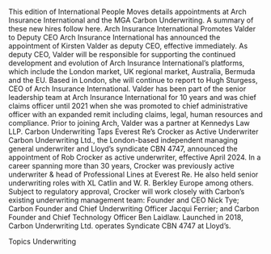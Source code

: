 This edition of International People Moves details appointments at Arch Insurance International and the MGA Carbon Underwriting.
A summary of these new hires follow here.
Arch Insurance International Promotes Valder to Deputy CEO
Arch Insurance International has announced the appointment of Kirsten Valder as deputy CEO, effective immediately.
As deputy CEO, Valder will be responsible for supporting the continued development and evolution of Arch Insurance International’s platforms, which include the London market, UK regional market, Australia, Bermuda and the EU.
Based in London, she will continue to report to Hugh Sturgess, CEO of Arch Insurance International.
Valder has been part of the senior leadership team at Arch Insurance International for 10 years and was chief claims officer until 2021 when she was promoted to chief administrative officer with an expanded remit including claims, legal, human resources and compliance. Prior to joining Arch, Valder was a partner at Kennedys Law LLP.
Carbon Underwriting Taps Everest Re’s Crocker as Active Underwriter
Carbon Underwriting Ltd., the London-based independent managing general underwriter and Lloyd’s syndicate CBN 4747, announced the appointment of Rob Crocker as active underwriter, effective April 2024.
In a career spanning more than 30 years, Crocker was previously active underwriter & head of Professional Lines at Everest Re. He also held senior underwriting roles with XL Catlin and W. R. Berkley Europe among others.
Subject to regulatory approval, Crocker will work closely with Carbon’s existing underwriting management team: Founder and CEO Nick Tye; Carbon Founder and Chief Underwriting Officer Jacqui Ferrier; and Carbon Founder and Chief Technology Officer Ben Laidlaw.
Launched in 2018, Carbon Underwriting Ltd. operates Syndicate CBN 4747 at Lloyd’s.

Topics
Underwriting
